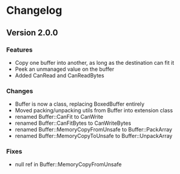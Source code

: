 # Changelog

## Version 2.0.0

### Features
- Copy one buffer into another, as long as the destination can fit it
- Peek an unmanaged value on the buffer
- Added CanRead and CanReadBytes

### Changes
- Buffer is now a class, replacing BoxedBuffer entirely
- Moved packing/unpacking utils from Buffer into extension class
- renamed Buffer::CanFit to CanWrite
- renamed Buffer::CanFitBytes to CanWriteBytes
- renamed Buffer::MemoryCopyFromUnsafe to Buffer::PackArray
- renamed Buffer::MemoryCopyToUnsafe to Buffer::UnpackArray

### Fixes
- null ref in Buffer::MemoryCopyFromUnsafe